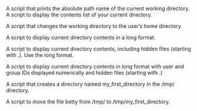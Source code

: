 A script that prints the absolute path name of the current working directory.
A script to display the contents list of your current directory.

A script that changes the working directory to the user’s home directory.

A script to display current directory contents in a long format.

A script to display current directory contents, including hidden files (starting with .). Use the long format.

A script to display current directory contents in long format with user and group IDs displayed numerically and hidden files (starting with .)

A script that creates a directory named my_first_directory in the /tmp/ directory.

A script to move the file betty from /tmp/ to /tmp/my_first_directory.
